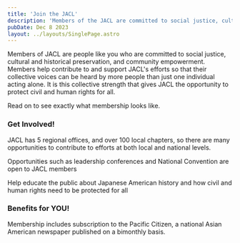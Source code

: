 ```yaml
---
title: 'Join the JACL'
description: 'Members of the JACL are committed to social justice, cultural and historical preservation, and community empowerment.'
pubDate: Dec 8 2023
layout: ../layouts/SinglePage.astro
---
```


Members of JACL are people like you who are committed to social justice, cultural and historical preservation, and community empowerment. Members help contribute to and support JACL's efforts so that their collective voices can be heard by more people than just one individual acting alone. It is this collective strength that gives JACL the opportunity to protect civil and human rights for all.

Read on to see exactly what membership looks like.

### Get Involved! 

JACL has 5 regional offices, and over 100 local chapters, so there are many opportunities to contribute to efforts at both local and national levels.

Opportunities such as leadership conferences and National Convention are open to JACL members

Help educate the public about Japanese American history and how civil and human rights need to be protected for all

### Benefits for YOU!

Membership includes subscription to the Pacific Citizen, a national Asian American newspaper published on a bimonthly basis.

 

 

 

 